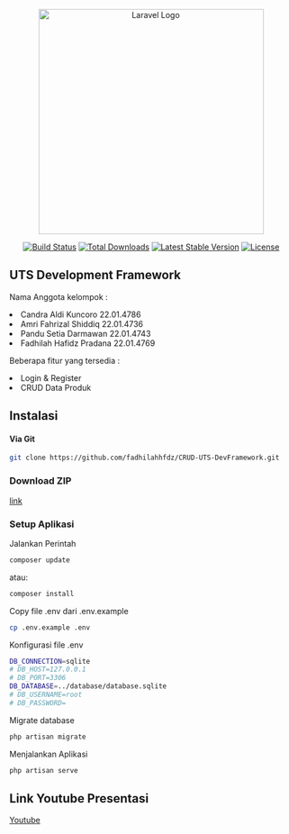 <p align="center"><a href="https://laravel.com" target="_blank"><img src="https://raw.githubusercontent.com/laravel/art/master/logo-lockup/5%20SVG/2%20CMYK/1%20Full%20Color/laravel-logolockup-cmyk-red.svg" width="400" alt="Laravel Logo"></a></p>

<p align="center">
<a href="https://github.com/laravel/framework/actions"><img src="https://github.com/laravel/framework/workflows/tests/badge.svg" alt="Build Status"></a>
<a href="https://packagist.org/packages/laravel/framework"><img src="https://img.shields.io/packagist/dt/laravel/framework" alt="Total Downloads"></a>
<a href="https://packagist.org/packages/laravel/framework"><img src="https://img.shields.io/packagist/v/laravel/framework" alt="Latest Stable Version"></a>
<a href="https://packagist.org/packages/laravel/framework"><img src="https://img.shields.io/packagist/l/laravel/framework" alt="License"></a>
</p>

## UTS Development Framework

Nama Anggota kelompok :
<li>Candra Aldi Kuncoro      22.01.4786</li>
<li>Amri Fahrizal Shiddiq    22.01.4736</li>
<li>Pandu Setia Darmawan     22.01.4743</li>
<li>Fadhilah Hafidz Pradana  22.01.4769</li>

Beberapa fitur yang tersedia :
<li>Login & Register</li>
<li>CRUD Data Produk</li>

## Instalasi
#### Via Git
```bash
git clone https://github.com/fadhilahhfdz/CRUD-UTS-DevFramework.git
```

### Download ZIP
[link](https://github.com/fadhilahhfdz/CRUD-UTS-DevFramework/archive/refs/heads/main.zip)

### Setup Aplikasi
Jalankan Perintah
```bash
composer update
```
atau:
```bash
composer install
```
Copy file .env dari .env.example
```bash
cp .env.example .env
```
Konfigurasi file .env
```bash
DB_CONNECTION=sqlite
# DB_HOST=127.0.0.1
# DB_PORT=3306
DB_DATABASE=../database/database.sqlite
# DB_USERNAME=root
# DB_PASSWORD=
```
Migrate database
```bash
php artisan migrate
```
Menjalankan Aplikasi
```bash
php artisan serve
```

## Link Youtube Presentasi
[Youtube](https://youtu.be/zr1cbLSV_hE?si=2DiYho1hWKuVuO2Z)
